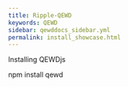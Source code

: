 ```yaml
---
title: Ripple-QEWD
keywords: QEWD
sidebar: qewddocs_sidebar.yml
permalink: install_showcase.html
---
```

Installing QEWDjs

npm install qewd

